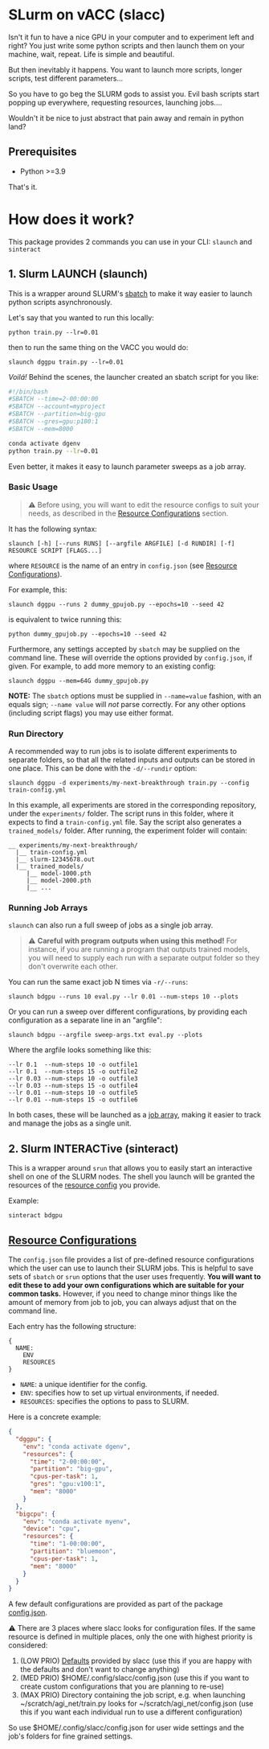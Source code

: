 # SLurm on vACC (slacc)

Isn't it fun to have a nice GPU in your computer and to experiment left and right? You just write some python scripts
and then launch them on your machine, wait, repeat. Life is simple and beautiful.

But then inevitably it happens. You want to launch more scripts, longer scripts, test different parameters... 

So you have to go beg the SLURM gods to assist you. Evil bash scripts start popping up everywhere, requesting resources, launching jobs....

Wouldn't it be nice to just abstract that pain away and remain in python land?

## Prerequisites

- Python >=3.9

That's it.

# How does it work?

This package provides 2 commands you can use in your CLI: `slaunch` and `sinteract`

## 1. Slurm LAUNCH (slaunch)

This is a wrapper around SLURM's [sbatch](https://slurm.schedmd.com/sbatch.html) to make it way easier to launch python scripts asynchronously.

Let's say that you wanted to run this locally:
```shell
python train.py --lr=0.01
```
then to run the same thing on the VACC you would do:
```shell
slaunch dggpu train.py --lr=0.01
```
_Voilá!_ Behind the scenes, the launcher created an sbatch script for you like:
```bash
#!/bin/bash
#SBATCH --time=2-00:00:00
#SBATCH --account=myproject
#SBATCH --partition=big-gpu
#SBATCH --gres=gpu:p100:1
#SBATCH --mem=8000

conda activate dgenv
python train.py --lr=0.01
```
Even better, it makes it easy to launch parameter sweeps as a job array.

### Basic Usage

> :warning: Before using, you will want to edit the resource configs to suit your needs, as described in the
> [Resource Configurations](#resource-configurations) section.

It has the following syntax:
```
slaunch [-h] [--runs RUNS] [--argfile ARGFILE] [-d RUNDIR] [-f] RESOURCE SCRIPT [FLAGS...]
```
where `RESOURCE` is the name of an entry in `config.json` (see [Resource Configurations](#resource-configurations)).

For example, this:
```shell
slaunch dggpu --runs 2 dummy_gpujob.py --epochs=10 --seed 42
```
is equivalent to twice running this:
```shell
python dummy_gpujob.py --epochs=10 --seed 42
```

Furthermore, any settings accepted by `sbatch` may be supplied on the command line. These will override the options
provided by `config.json`, if given. For example, to add more memory to an existing config:
```
slaunch dggpu --mem=64G dummy_gpujob.py
```
**NOTE:** The `sbatch` options must be supplied in `--name=value` fashion, with an
equals sign; `--name value` will *not* parse correctly. For any other options
(including script flags) you may use either format.

### Run Directory

A recommended way to run jobs is to isolate different experiments to separate folders, so that all the related inputs
and outputs can be stored in one place. This can be done with the `-d/--rundir` option:
```shell
slaunch dggpu -d experiments/my-next-breakthrough train.py --config train-config.yml
```
In this example, all experiments are stored in the corresponding repository, under the `experiments/` folder. The script
runs in this folder, where it expects to find a `train-config.yml` file. Say the script also generates a
`trained_models/` folder. After running, the experiment folder will contain:
```
__ experiments/my-next-breakthrough/
  |__ train-config.yml
  |__ slurm-12345678.out
  |__ trained_models/
     |__ model-1000.pth
     |__ model-2000.pth
     |__ ...
```

### Running Job Arrays

`slaunch` can also run a full sweep of jobs as a single job array.

> :warning: **Careful with program outputs when using this method!**
> For instance, if you are running a program that outputs trained models, you will need to supply each run with a
> separate output folder so they don't overwrite each other.

You can run the same exact job N times via `-r/--runs`:
```shell
slaunch bdgpu --runs 10 eval.py --lr 0.01 --num-steps 10 --plots
```

Or you can run a sweep over different configurations, by providing each configuration as a separate line in an
"argfile":
```shell
slaunch bdgpu --argfile sweep-args.txt eval.py --plots
```
Where the argfile looks something like this:
```
--lr 0.1  --num-steps 10 -o outfile1
--lr 0.1  --num-steps 15 -o outfile2
--lr 0.03 --num-steps 10 -o outfile3
--lr 0.03 --num-steps 15 -o outfile4
--lr 0.01 --num-steps 10 -o outfile5
--lr 0.01 --num-steps 15 -o outfile6
```

In both cases, these will be launched as a [job array](https://slurm.schedmd.com/job_array.html), making it easier to
track and manage the jobs as a single unit.

## 2. Slurm INTERACTive (sinteract)

This is a wrapper around `srun` that allows you to easily start an interactive shell on one of the SLURM nodes.  The
shell you launch will be granted the resources of the [resource config](#resource-configurations) you provide.

Example:
```shell
sinteract bdgpu
```

## [Resource Configurations](config.json)

The `config.json` file provides a list of pre-defined resource configurations which the user can use to launch their
SLURM jobs. This is helpful to save sets of `sbatch` or `srun` options that the user uses frequently. **You will want
to edit these to add your own configurations which are suitable for your common tasks.** However, if you need to change
minor things like the amount of memory from job to job, you can always adjust that on the command line.

Each entry has the following structure:
```
{
  NAME:
    ENV
    RESOURCES
}
```

- `NAME`: a unique identifier for the config.
- `ENV`: specifies how to set up virtual environments, if needed.
- `RESOURCES`: specifies the options to pass to SLURM.

Here is a concrete example:
```json
{
  "dggpu": {
    "env": "conda activate dgenv",
    "resources": {
      "time": "2-00:00:00",
      "partition": "big-gpu",
      "cpus-per-task": 1,
      "gres": "gpu:v100:1",
      "mem": "8000"
    }
  },
  "bigcpu": {
    "env": "conda activate myenv",
    "device": "cpu",
    "resources": {
      "time": "1-00:00:00",
      "partition": "bluemoon",
      "cpus-per-task": 1,
      "mem": "8000"
    }
  }
}
```
A few default configurations are provided as part of the package [config.json](src/slacc/config.json).

:warning: There are 3 places where slacc looks for configuration files. If the same resource is defined in multiple places, only the one with highest priority is considered:
1. (LOW PRIO) [Defaults](src/slacc/config.json) provided by slacc (use this if you are happy with the defaults and don't want to change anything)
2. (MED PRIO) $HOME/.config/slacc/config.json (use this if you want to create custom configurations that you are planning to re-use)
3. (MAX PRIO) Directory containing the job script, e.g. when launching ~/scratch/agi_net/train.py looks for ~/scratch/agi_net/config.json (use this if you want each individual run to use a different configuration)

So use $HOME/.config/slacc/config.json for user wide settings and the job's folders for fine grained settings.


